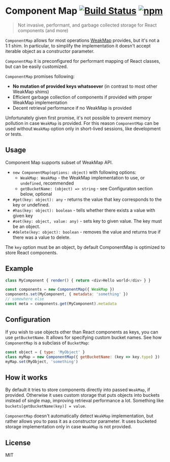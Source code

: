 # Component Map [![Build Status](https://travis-ci.org/sheerun/component-map.svg?branch=master)](https://travis-ci.org/sheerun/component-map) [![npm](https://img.shields.io/npm/v/component-map.svg)](https://www.npmjs.com/package/component-map)

> Not invasive, performant, and garbage collected storage for React components (and more)

`ComponentMap` allows for most operations [WeakMap](https://developer.mozilla.org/en/docs/Web/JavaScript/Reference/Global_Objects/WeakMap) provides, but it's not a 1:1 shim. In particular, to simplify the implementation it doesn't accept iterable object as a constructor parameter.

`ComponentMap` it is preconfigured for performant mapping of React classes, but can be easily customized.

`ComponentMap` promises following:

- **No mutation of provided keys whatsoever** (in contrast to most other WeakMap shims)
- Efficient garbage collection of components if provided with proper WeakMap implementation
- Decent retrieval performance if no WeakMap is provided

Unfortunately given first promise, it's not possible to prevent memory pollution in case `WeakMap` is provided. For this reason `ComponentMap` can be used without `WeakMap` option only in short-lived sessions, like development or tests.

## Usage

Component Map supports subset of WeakMap API.

* `new ComponentMap(options: object)` with following options:
  * `WeakMap: WeakMap` - the WeakMap implementation to use, or `undefined`, recommended
  * `getBucketName: (object) => string` - see Configuraton section below, optional
* `#get(key: object): any` - returns the value that key corresponds to the key or undefined.
* `#has(key: object): boolean` - tells whether there exists a value with given key
* `#set(key: object, value: any)` - sets key to given value. The key must be an object.
* `#delete(key: object): boolean` - removes the value and returns true if there was a value to delete.


The `key` option must be an object, by default ComponentMap is optimized to store React components.

## Example

```js
class MyComponent { render() { return <div>Hello world</div> } }

const components = new ComponentMap({ WeakMap })
components.set(MyComponent, { metadata: 'something' })
// somewhere else
const meta = components.get(MyComponent).metadata
```


## Configuration

If you wish to use objects other than React components as keys, you can use `getBucketName`. It allows for specifying custom bucket names. See how `ComponentMap` is a subclass of `BucketMap`:

```js
const object = { type: 'MyObject' }
class myMap = new ComponentMap({ getBucketName: (key => key.type) })
myMap.set(MyObject, 'something')
```

## How it works

By default it tries to store components directly into passed `WeakMap`, if provided. Otherwise it uses custom storage that puts objects into buckets instead of single map, improving retrieval performance a lot. Something like `buckets[getBucketName(key)] = value`.

`ComponentMap` doesn't automatically detect `WeakMap` implementation, but rather allows you to pass it as a constructor parameter. It uses bucketed storage implementation only in case `WeakMap` is not provided.

## License

MIT
